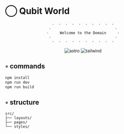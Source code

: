 # ◯ Qubit World

<div align="center">

```
·  ·  ·  ·  ·  ·  ·  ·  ·  ·
·                             ·
·     Welcome to the Domain     ·
·                             ·
·  ·  ·  ·  ·  ·  ·  ·  ·  ·
```

![astro](https://img.shields.io/badge/astro-5.13.5-black?style=flat&logo=astro&logoColor=white)
![tailwind](https://img.shields.io/badge/tailwind-4.1.12-black?style=flat&logo=tailwindcss&logoColor=white)

</div>

## ◦ commands

```bash
npm install
npm run dev
npm run build
```

## ◦ structure

```
src/
├── layouts/
├── pages/
└── styles/
```

